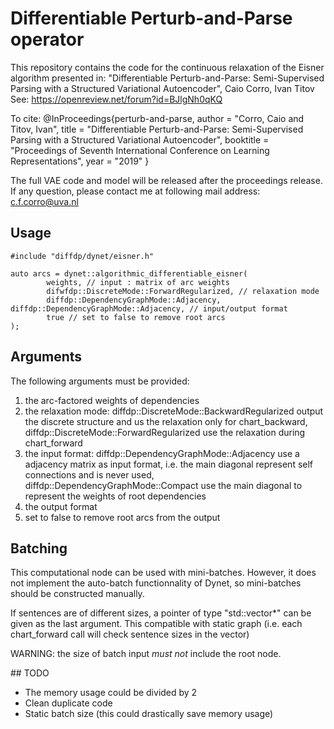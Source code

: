 # Differentiable Perturb-and-Parse operator

This repository contains the code for the continuous relaxation of the Eisner algorithm presented in:
"Differentiable Perturb-and-Parse: Semi-Supervised Parsing with a Structured Variational Autoencoder",
Caio Corro, Ivan Titov
See: https://openreview.net/forum?id=BJlgNh0qKQ

To cite:
@InProceedings{perturb-and-parse,
  author = "Corro, Caio and Titov, Ivan",
  title = "Differentiable Perturb-and-Parse: Semi-Supervised Parsing with a Structured Variational Autoencoder",
  booktitle = "Proceedings of Seventh International Conference on Learning Representations",
  year = "2019"
}

The full VAE code and model will be released after the proceedings release.
If any question, please contact me at following mail address: c.f.corro@uva.nl


## Usage

```
#include "diffdp/dynet/eisner.h"

auto arcs = dynet::algorithmic_differentiable_eisner(
        weights, // input : matrix of arc weights
        difwfdp::DiscreteMode::ForwardRegularized, // relaxation mode
        diffdp::DependencyGraphMode::Adjacency, diffdp::DependencyGraphMode::Adjacency, // input/output format
        true // set to false to remove root arcs
);
```


## Arguments

The following arguments must be provided:
1. the arc-factored weights of dependencies
2. the relaxation mode: diffdp::DiscreteMode::BackwardRegularized output the discrete structure and us
   the relaxation only for chart_backward, diffdp::DiscreteMode::ForwardRegularized use the relaxation during chart_forward
3. the input format: diffdp::DependencyGraphMode::Adjacency use a adjacency matrix as input format, i.e. the main diagonal
   represent self connections and is never used, diffdp::DependencyGraphMode::Compact use the main diagonal to represent the weights
   of root dependencies
4. the output format
5. set to false to remove root arcs from the output


## Batching

This computational node can be used with mini-batches.
However, it does not implement the auto-batch functionnality of Dynet, so mini-batches should be constructed manually.

If sentences are of different sizes, a pointer of type "std::vector<unsigned>*" can be given as the last argument.
This compatible with static graph (i.e. each chart_forward call will check sentence sizes in the vector)

WARNING: the size of batch input *must not* include the root node.

## TODO
- The memory usage could be divided by 2
- Clean duplicate code
- Static batch size (this could drastically save memory usage)